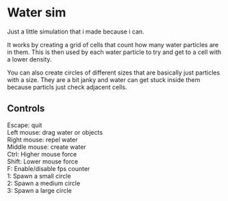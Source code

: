 # Water sim
Just a little simulation that i made because i can.

It works by creating a grid of cells that count how many water particles are in them. This is then used by each water particle to try and get to a cell with a lower density.

You can also create circles of different sizes that are basically just particles with a size. They are a bit janky and water can get stuck inside them because particls just check adjacent cells.

## Controls

Escape: quit\
Left mouse: drag water or objects\
Right mouse: repel water\
Middle mouse: create water\
Ctrl: Higher mouse force\
Shift: Lower mouse force\
F: Enable/disable fps counter\
1: Spawn a small circle\
2: Spawn a medium circle\
3: Spawn a large circle